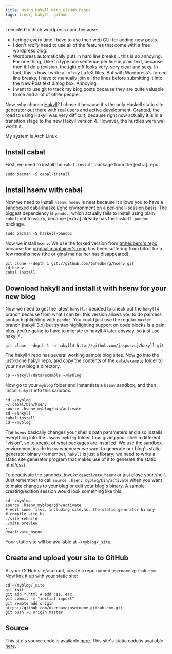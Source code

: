 ```yaml
---
title: Using Hakyll with GitHub Pages
tags: linux, hakyll, github
---
```


I decided to ditch wordpress.com, because:

- I cringe every time I have to use their web GUI for adding new posts.
- I don't *really* need to use all of the features that come with a free wordpress blog.
- Wordpress automatically puts in hard line breaks... this is so annoying.
  For one thing, I like to type one sentence per line in plain text, because then if I do a revision, the (git) diff looks very, very clear and sexy.
  In fact, this is how I write all of my LaTeX files.
  But with Wordpress's forced line breaks, I have to manually join all the lines before submitting it into the New Post text dialog box.
  Annoying.
- I want to use git to track my blog posts because they are quite valuable to me and a lot of other people.

Now, why choose [Hakyll][hakyll]?
I chose it because it's the only Haskell static site generator out there with real users and active development.
Granted, the road to using Hakyll was very difficult, because right now actually it is in a transition stage to the new Hakyll version 4.
However, the hurdles were well worth it.

My system is Arch Linux.

Install cabal
-------------

First, we need to install the `cabal-install` package from the [extra] repo.

```
sudo pacman -S cabal-install
```

Install hsenv with cabal
------------------------

Now we need to install `hsenv`.
`hsenv` is neat because it allows you to have a sandboxed cabal/haskell/ghc environment on a per-shell-session basis.
The biggest dependency is `pandoc`, which actually fails to install using plain `cabal`; not to worry, because [extra] already has the `haskell-pandoc` package.

```
sudo pacman -S haskell-pandoc
```

Now we install `hsenv`.
We use the forked version from [tmhedberg's repo][tmhedberg-hsenv] because the [original maintainer's repo][orig-hsenv] has been suffering from bitrot for a few months now (the original maintainer has disappeared).

```
git clone --depth 1 git://github.com/tmhedberg/hsenv.git
cd hsenv
cabal install
```

Download hakyll and install it with hsenv for your new blog
-----------------------------------------------------------

Now we need to get the latest `hakyll`.
I decided to check out the `hakyll4` branch because from what I can tell this version allows you to do painless syntax highlighting with `pandoc`.
You could just use the regular `master` branch (hakyll 3.x) but syntax highlighting support on code blocks is a pain; plus, you're going to have to migrate to hakyll 4 later anyway, so just use hakyll4.

```
git clone --depth 1 -b hakyll4 http://github.com/jaspervdj/hakyll.git
```

The hakyll4 repo has several working sample blog sites.
Now go into the just-clone hakyll repo, and copy the contents of the `data/example` folder to your new blog's directory.

```
cp ~/hakyll/data/example ~/myblog
```

Now go to your `myblog` folder and instantiate a `hsenv` sandbox, and then install `hakyll` into this sandbox.

```
cd ~/myblog
~/.cabal/bin/hsenv
source .hsenv_myblog/bin/activate
cd ~/hakyll
cabal install
cd ~/myblog
```

The `hsenv` basically changes your shell's path parameters and also installs everything into the `.hsenv_myblog` folder, thus giving your shell a different "vision", so to speak, of what packages are installed.
We use the sandbox environment inside `hsenv` whenever we want to generate our blog's static generator binary (remember, `hakyll` is just a library; we need to write a static site generator program that makes use of it to generate the static html/css).

To deactivate the sandbox, invoke `deactivate_hsenv` or just close your shell.
Just remember to call `source .hsenv_myblog/bin/activate` when you want to make changes to your blog or edit your blog's binary.
A sample creating/edition session would look something like this:

```
cd ~/myblog
source .hsenv_myblog/bin/activate
# edit some files, including site.hs, the static generator binary
# compile site.hs
./site rebuild
./site preview
...
deactivate_hsenv
```

Your static site will be available at `~/myblog/_site`.

Create and upload your site to GitHub
-------------------------------------

At your GitHub site/account, create a repo named `username.github.com`.
Now link it up with your static site:

```
cd ~/myblog/_site
git init
git add *.html # add css, etc.
git commit -m "initial import"
git remote add origin https://github.com/username/username.github.com.git
git push -u origin master
```

Source
------

This site's source code is available [here][site-source].
This site's static code is available [here][site-static].

[hakyll]: http://jaspervdj.be/hakyll/
[tmhedberg-hsenv]: https://github.com/tmhedberg/hsenv
[orig-hsenv]: https://github.com/Paczesiowa/hsenv
[site-source]: https://github.com/listx/listx_blog
[site-static]: https://github.com/listx/listx.github.com
